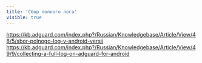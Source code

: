 ```yaml
---
title: 'Сбор полного лога'
visible: true
---
```


https://kb.adguard.com/index.php?/Russian/Knowledgebase/Article/View/48/5/sbor-polnogo-log-v-android-versii
https://kb.adguard.com/index.php?/Russian/Knowledgebase/Article/View/49/9/collecting-a-full-log-on-adguard-for-android
